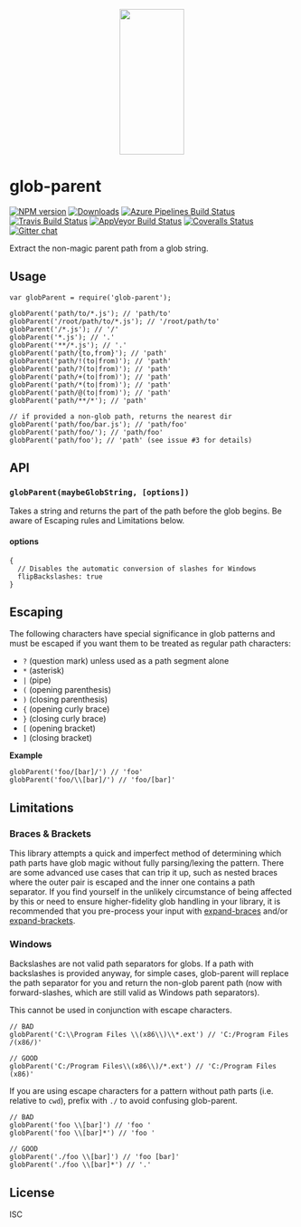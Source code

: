 <p align="center">
  <a href="https://gulpjs.com">
    <img height="257" width="114" src="https://raw.githubusercontent.com/gulpjs/artwork/master/gulp-2x.png">
  </a>
</p>

<h1 id="glob-parent">glob-parent</h1>

<p><a href="https://www.npmjs.com/package/glob-parent"><img src="https://img.shields.io/npm/v/glob-parent.svg" alt="NPM version" /></a> <a href="https://www.npmjs.com/package/glob-parent"><img src="https://img.shields.io/npm/dm/glob-parent.svg" alt="Downloads" /></a> <a href="https://dev.azure.com/gulpjs/gulp/_build/latest?definitionId=2&amp;branchName=master"><img src="https://dev.azure.com/gulpjs/gulp/_apis/build/status/glob-parent?branchName=master" alt="Azure Pipelines Build Status" /></a> <a href="https://travis-ci.org/gulpjs/glob-parent"><img src="https://img.shields.io/travis/gulpjs/glob-parent.svg?label=travis-ci" alt="Travis Build Status" /></a> <a href="https://ci.appveyor.com/project/gulpjs/glob-parent"><img src="https://img.shields.io/appveyor/ci/gulpjs/glob-parent.svg?label=appveyor" alt="AppVeyor Build Status" /></a> <a href="https://coveralls.io/r/gulpjs/glob-parent"><img src="https://img.shields.io/coveralls/gulpjs/glob-parent/master.svg" alt="Coveralls Status" /></a> <a href="https://gitter.im/gulpjs/gulp"><img src="https://badges.gitter.im/gulpjs/gulp.svg" alt="Gitter chat" /></a></p>

<p>Extract the non-magic parent path from a glob string.</p>

<h2 id="usage">Usage</h2>

<pre><code class="js">var globParent = require('glob-parent');

globParent('path/to/*.js'); // 'path/to'
globParent('/root/path/to/*.js'); // '/root/path/to'
globParent('/*.js'); // '/'
globParent('*.js'); // '.'
globParent('**/*.js'); // '.'
globParent('path/{to,from}'); // 'path'
globParent('path/!(to|from)'); // 'path'
globParent('path/?(to|from)'); // 'path'
globParent('path/+(to|from)'); // 'path'
globParent('path/*(to|from)'); // 'path'
globParent('path/@(to|from)'); // 'path'
globParent('path/**/*'); // 'path'

// if provided a non-glob path, returns the nearest dir
globParent('path/foo/bar.js'); // 'path/foo'
globParent('path/foo/'); // 'path/foo'
globParent('path/foo'); // 'path' (see issue #3 for details)
</code></pre>

<h2 id="api">API</h2>

<h3 id="%60globparentmaybeglobstring%2C-options%60"><code>globParent(maybeGlobString, [options])</code></h3>

<p>Takes a string and returns the part of the path before the glob begins. Be aware of Escaping rules and Limitations below.</p>

<h4 id="options">options</h4>

<pre><code class="js">{
  // Disables the automatic conversion of slashes for Windows
  flipBackslashes: true
}
</code></pre>

<h2 id="escaping">Escaping</h2>

<p>The following characters have special significance in glob patterns and must be escaped if you want them to be treated as regular path characters:</p>

<ul>
<li><code>?</code> (question mark) unless used as a path segment alone</li>
<li><code>*</code> (asterisk)</li>
<li><code>|</code> (pipe)</li>
<li><code>(</code> (opening parenthesis)</li>
<li><code>)</code> (closing parenthesis)</li>
<li><code>{</code> (opening curly brace)</li>
<li><code>}</code> (closing curly brace)</li>
<li><code>[</code> (opening bracket)</li>
<li><code>]</code> (closing bracket)</li>
</ul>

<p><strong>Example</strong></p>

<pre><code class="js">globParent('foo/[bar]/') // 'foo'
globParent('foo/\\[bar]/') // 'foo/[bar]'
</code></pre>

<h2 id="limitations">Limitations</h2>

<h3 id="braces-%26-brackets">Braces &amp; Brackets</h3>

<p>This library attempts a quick and imperfect method of determining which path
parts have glob magic without fully parsing/lexing the pattern. There are some
advanced use cases that can trip it up, such as nested braces where the outer
pair is escaped and the inner one contains a path separator. If you find
yourself in the unlikely circumstance of being affected by this or need to
ensure higher-fidelity glob handling in your library, it is recommended that you
pre-process your input with <a href="https://github.com/jonschlinkert/expand-braces">expand-braces</a> and/or <a href="https://github.com/jonschlinkert/expand-brackets">expand-brackets</a>.</p>

<h3 id="windows">Windows</h3>

<p>Backslashes are not valid path separators for globs. If a path with backslashes
is provided anyway, for simple cases, glob-parent will replace the path
separator for you and return the non-glob parent path (now with
forward-slashes, which are still valid as Windows path separators).</p>

<p>This cannot be used in conjunction with escape characters.</p>

<pre><code class="js">// BAD
globParent('C:\\Program Files \\(x86\\)\\*.ext') // 'C:/Program Files /(x86/)'

// GOOD
globParent('C:/Program Files\\(x86\\)/*.ext') // 'C:/Program Files (x86)'
</code></pre>

<p>If you are using escape characters for a pattern without path parts (i.e.
relative to <code>cwd</code>), prefix with <code>./</code> to avoid confusing glob-parent.</p>

<pre><code class="js">// BAD
globParent('foo \\[bar]') // 'foo '
globParent('foo \\[bar]*') // 'foo '

// GOOD
globParent('./foo \\[bar]') // 'foo [bar]'
globParent('./foo \\[bar]*') // '.'
</code></pre>

<h2 id="license">License</h2>

<p>ISC</p>
